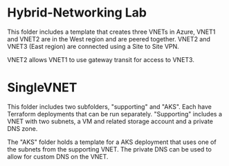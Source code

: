 # Hybrid-Networking Lab

This folder includes a template that creates three VNETs in Azure, VNET1 and VNET2 are in the West region and are peered together.  VNET2 and VNET3 (East region) are connected using a Site to Site VPN.

VNET2 allows VNET1 to use gateway transit for access to VNET3. 

# SingleVNET

This folder includes two subfolders, "supporting" and "AKS".  Each have Terraform deployments that can be run separately.  "Supporting" includes a VNET with two subnets, a VM and related storage account and a private DNS zone.

The "AKS" folder holds a template for a AKS deployment that uses one of the subnets from the supporting VNET.  The private DNS can be used to allow for custom DNS on the VNET. 

